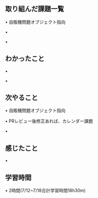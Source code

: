 ## 取り組んだ課題一覧
• 自販機問題オブジェクト指向


• 


• 


## わかったこと
• 


• 


## 次やること
• 自販機問題オブジェクト指向


• PRレビュー後修正あれば、カレンダー課題


• 

## 感じたこと
• 


## 学習時間
• 2時間(7/12~7/18合計学習時間18h30m)